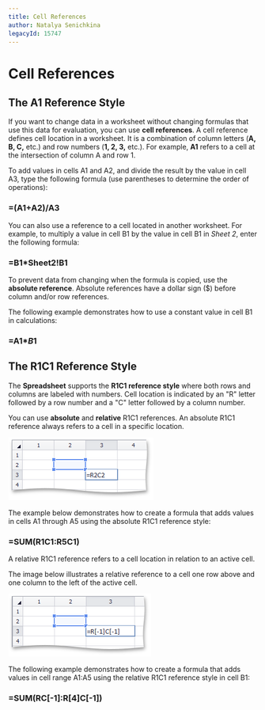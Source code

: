 ```yaml
---
title: Cell References
author: Natalya Senichkina
legacyId: 15747
---
```

# Cell References
## The A1 Reference Style
If you want to change data in a worksheet without changing formulas that use this data for evaluation, you can use **cell references**. A cell reference defines cell location in a worksheet. It is a combination of column letters (**A, B, C,** etc.) and row numbers (**1, 2, 3,** etc.). For example, **A1** refers to a cell at the intersection of column A and row 1.

To add values in cells A1 and A2, and divide the result by the value in cell A3, type the following formula (use parentheses to determine the order of operations):

### =(A1+A2)/A3

You can also use a reference to a cell located in another worksheet. For example, to multiply a value in cell B1 by the value in cell B1 in _Sheet 2_, enter the following formula:

### =B1*Sheet2!B1

To prevent data from changing when the formula is copied, use the **absolute reference**. Absolute references have a dollar sign ($) before column and/or row references.

The following example demonstrates how to use a constant value in cell B1 in calculations:

### =A1*$B$1

## The R1C1 Reference Style
The **Spreadsheet** supports the **R1C1 reference style** where both rows and columns are labeled with numbers. Cell location is indicated by an "R" letter followed by a row number and a "C" letter followed by a column number.

You can use **absolute** and **relative** R1C1 references. An absolute R1C1 reference always refers to a cell in a specific location.

![AbsoluteR1C1Reference.png](../../../images/img21254.png)

The example below demonstrates how to create a formula that adds values in cells A1 through A5 using the absolute R1C1 reference style:

### =SUM(R1C1:R5C1)

A relative R1C1 reference refers to a cell location in relation to an active cell.

The image below illustrates a relative reference to a cell one row above and one column to the left of the active cell.

![RelativeR1C1Reference.png](../../../images/img21255.png)

The following example demonstrates how to create a formula that adds values in cell range A1:A5 using the relative R1C1 reference style in cell B1:

### =SUM(RC[-1]:R[4]C[-1])